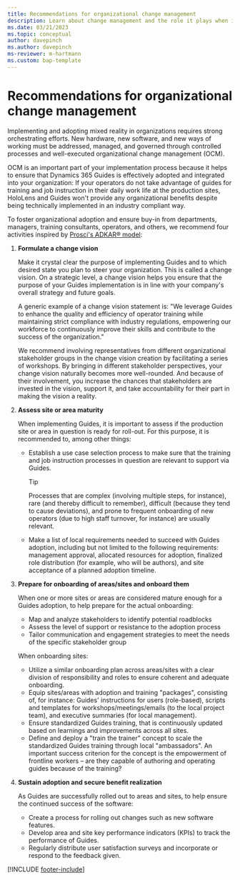 ```yaml
---
title: Recommendations for organizational change management
description: Learn about change management and the role it plays when implementing Dynamics 365 Guides in a regulated industry.
ms.date: 03/21/2023
ms.topic: conceptual
author: davepinch
ms.author: davepinch
ms-reviewer: m-hartmann
ms.custom: bap-template
---
```


# Recommendations for organizational change management

Implementing and adopting mixed reality in organizations requires strong orchestrating efforts. New hardware, new software, and new ways of working must be addressed, managed, and governed through controlled processes and well-executed organizational change management (OCM).

OCM is an important part of your implementation process because it helps to ensure that Dynamics 365 Guides is effectively adopted and integrated into your organization: If your operators do not take advantage of guides for training and job instruction in their daily work life at the production sites, HoloLens and Guides won't provide any organizational benefits despite being technically implemented in an industry compliant way.

To foster organizational adoption and ensure buy-in from departments, managers, training consultants, operators, and others, we recommend four activities inspired by [Prosci's ADKAR® model](https://www.prosci.com/methodology/adkar):

1. **Formulate a change vision**

   Make it crystal clear the purpose of implementing Guides and to which desired state you plan to steer your organization. This is called a change vision. On a strategic level, a change vision helps you ensure that the purpose of your Guides implementation is in line with your company's overall strategy and future goals.  
  
   A generic example of a change vision statement is: "We leverage Guides to enhance the quality and efficiency of operator training while maintaining strict compliance with industry regulations, empowering our workforce to continuously improve their skills and contribute to the success of the organization."

   We recommend involving representatives from different organizational stakeholder groups in the change vision creation by facilitating a series of workshops. By bringing in different stakeholder perspectives, your change vision naturally becomes more well-rounded. And because of their involvement, you increase the chances that stakeholders are invested in the vision, support it, and take accountability for their part in making the vision a reality.

1. **Assess site or area maturity**

   When implementing Guides, it is important to assess if the production site or area in question is ready for roll-out. For this purpose, it is recommended to, among other things:

   - Establish a use case selection process to make sure that the training and job instruction processes in question are relevant to support via Guides.
     > [!TIP]
     > Processes that are complex (involving multiple steps, for instance), rare (and thereby difficult to remember), difficult (because they tend to cause deviations), and prone to frequent onboarding of new operators (due to high staff turnover, for instance) are usually relevant.
   - Make a list of local requirements needed to succeed with Guides adoption, including but not limited to the following requirements: management approval, allocated resources for adoption, finalized role distribution (for example, who will be authors), and site acceptance of a planned adoption timeline.

1. **Prepare for onboarding of areas/sites and onboard them**

   When one or more sites or areas are considered mature enough for a Guides adoption, to help prepare for the actual onboarding:
   - Map and analyze stakeholders to identify potential roadblocks
   - Assess the level of support or resistance to the adoption process
   - Tailor communication and engagement strategies to meet the needs of the specific stakeholder group

   When onboarding sites:

   - Utilize a similar onboarding plan across areas/sites with a clear division of responsibility and roles to ensure coherent and adequate onboarding.
   - Equip sites/areas with adoption and training "packages", consisting of, for instance: Guides' instructions for users (role-based), scripts and templates for workshops/meetings/emails (to the local project team), and executive summaries (for local management).
   - Ensure standardized Guides training, that is continuously updated based on learnings and improvements across all sites.
   - Define and deploy a "train the trainer" concept to scale the standardized Guides training through local "ambassadors". An important success criterion for the concept is the empowerment of frontline workers – are they capable of authoring and operating guides because of the training?

1. **Sustain adoption and secure benefit realization**

   As Guides are successfully rolled out to areas and sites, to help ensure the continued success of the software:

   - Create a process for rolling out changes such as new software features.
   - Develop area and site key performance indicators (KPIs) to track the performance of Guides.
   - Regularly distribute user satisfaction surveys and incorporate or respond to the feedback given.

[!INCLUDE [footer-include](../../includes/footer-banner.md)]
